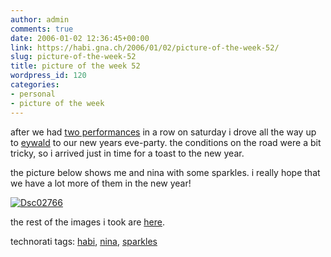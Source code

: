 ```yaml
---
author: admin
comments: true
date: 2006-01-02 12:36:45+00:00
link: https://habi.gna.ch/2006/01/02/picture-of-the-week-52/
slug: picture-of-the-week-52
title: picture of the week 52
wordpress_id: 120
categories:
- personal
- picture of the week
---
```



after we had [two performances](https://habi.gna.ch/blog/archives/000705.html) in a row on saturday i drove all the way up to [eywald](http://map.search.ch/eywald?z=64) to our new years eve-party. the conditions on the road were a bit tricky, so i arrived just in time for a toast to the new year.
  
the picture below shows me and nina with some sparkles. i really hope that we have a lot more of them in the new year!



[![Dsc02766](https://habi.gna.ch/blog/images/DSC02766-tm.jpg)](https://habi.gna.ch/blog/images/DSC02766.jpg)



the rest of the images i took are [here](https://www.flickr.com/photos/habi/sets/1727664/).





technorati tags: [habi](http://www.technorati.com/tag/habi), [nina](http://www.technorati.com/tag/nina), [sparkles](http://www.technorati.com/tag/sparkles)

